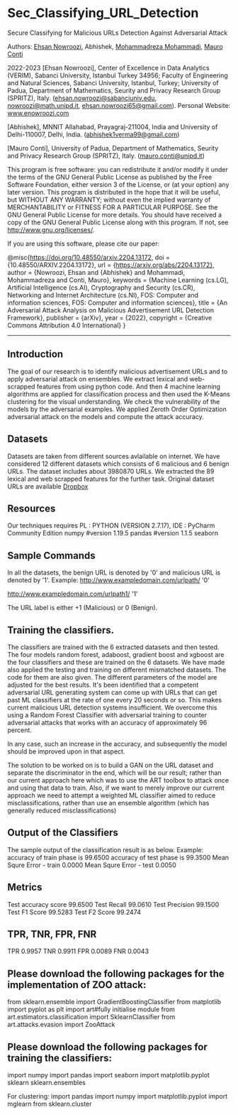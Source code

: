 # Sec_Classifying_URL_Detection
Secure Classifying for Malicious URLs Detection Against Adversarial Attack


Authors: [Ehsan Nowroozi](https://scholar.google.com/citations?user=C0bNkP8AAAAJ&hl=en), Abhishek, [Mohammadreza Mohammadi](https://scholar.google.com/citations?user=yGtuQv4AAAAJ&hl=en), [Mauro Conti](https://scholar.google.com/citations?user=0BcsOY8AAAAJ&hl=en)

2022-2023 
[Ehsan Nowroozi], Center of Excellence in Data Analytics (VERIM), Sabanci University, Istanbul
Turkey 34956; Faculty of Engineering and Natural Sciences, Sabanci University, Istanbul, Turkey; University of Padua, Department of Mathematics, Seurity and Privacy Research Group (SPRITZ), Italy. (ehsan.nowroozi@sabanciuniv.edu, nowroozi@math.unipd.it, ehsan.nowroozi65@gmail.com). Personal Website: www.enowroozi.com

[Abhishek], MNNIT Allahabad, Prayagraj-211004, India and University of Delhi-110007, Delhi, India. (abhishek1verma99@gmail.com)
         
[Mauro Conti], University of Padua, Department of Mathematics, Seurity and Privacy Research Group (SPRITZ), Italy. (mauro.conti@unipd.it)


This program is free software: you can redistribute it and/or modify it under the terms of the GNU General Public License as published by the Free Software Foundation, either version 3 of the License, or (at your option) any later version. This program is distributed in the hope that it will be useful, but WITHOUT ANY WARRANTY; without even the implied warranty of MERCHANTABILITY or FITNESS FOR A PARTICULAR PURPOSE. See the GNU General Public License for more details. You should have received a copy of the GNU General Public License along with this program. If not, see http://www.gnu.org/licenses/.

If you are using this software, please cite our paper:

@misc{https://doi.org/10.48550/arxiv.2204.13172,
  doi = {10.48550/ARXIV.2204.13172},
  url = {https://arxiv.org/abs/2204.13172}, 
  author = {Nowroozi, Ehsan and {Abhishek} and Mohammadi, Mohammadreza and Conti, Mauro},
  keywords = {Machine Learning (cs.LG), Artificial Intelligence (cs.AI), Cryptography and Security (cs.CR), Networking and Internet Architecture (cs.NI), FOS: Computer and information sciences, FOS: Computer and information sciences},
  title = {An Adversarial Attack Analysis on Malicious Advertisement URL Detection Framework},
  publisher = {arXiv},
  year = {2022},
  copyright = {Creative Commons Attribution 4.0 International}
}


****

Introduction
------------
The goal of our research is to identify malicious advertisement URLs and to apply adversarial attack on ensembles. We extract lexical and web-scrapped features from using python code. And then 4 machine learning algorithms are applied for classification process and then used the K-Means clustering for the visual understanding. We check the vulnerability of the models by the adversarial examples. We applied Zeroth Order Optimization adversarial attack on the models and compute the attack accuracy.


Datasets
--------
Datasets are taken from different sources avlailable on internet. We have considered 12 different datasets which consists of 6 malicious and 6 benign URLs. The dataset includes about 3980870 URLs. We extracted the 89 lexical and web scrapped features for the further task. Original dataset URLs are available [Dropbox](https://www.dropbox.com/s/r90hufaok1fgn6f/Original%20Datasets.zip?dl=0)

Resources
--------------
Our techniques requires PL   : PYTHON (VERSION 2.7.17), IDE  : PyCharm Community Edition
numpy #version 1.19.5
pandas #version 1.1.5
seaborn

Sample Commands 
---------------
In all the datasets, the benign URL is denoted by '0' and malicious URL is denoted by '1'. 
Example: 
http://www.exampledomain.com/urlpath/       '0'

http://www.exampledomain.com/urlpath1/      '1'

The URL label is either +1 (Malicious) or 0 (Benign).


Training the classifiers.
-------------------------
The classifiers are trained with the 6 extracted datasets and then tested. The four models random forest, adaboost, gradient boost and xgboost are the four classifiers and these are trained on the 6 datasets. We have made also applied the testing and training on different mismatched datasets. The code for them are also given. The different parameters of the model are adjusted for the best results.
It's been identified that a competent adversarial URL generating system can come up with URLs that can get past ML classifiers at the rate of one every 20 seconds or so. This makes current malicious URL detection systems insufficient.
We overcome this using a Random Forest Classifier with adversarial training to counter adversarial attacks that works with an accuracy of approximately 96 percent.

In any case, such an increase in the accuracy, and subsequently the model should be improved upon in that aspect.

The solution to be worked on is to build a GAN on the URL dataset and separate the discriminator in the end, which will be our result; rather than our current approach here which was to use the ART toolbox to attack once and using that data to train. Also, if we want to merely improve our current approach we need to attempt a weighted ML classifier aimed to reduce misclassifications, rather than use an ensemble algorithm (which has generally reduced misclassifications)


Output of the Classifiers
-------------------------
The sample output of the classification result is as below.
Example:
accuracy of train phase is 99.6500
accuracy of test phase is 99.3500
Mean Squre Error - train 0.0000
Mean Squre Error - test 0.0050

Metrics
-------------------------
Test accuracy score 99.6500
Test Recall 99.0610
Test Precision 99.1500
Test F1 Score 99.5283
Test F2 Score 99.2474

TPR, TNR, FPR, FNR
--------------------------
TPR 0.9957
TNR 0.9911
FPR 0.0089
FNR 0.0043


Please download the following packages for the implementation of ZOO attack:
-----------------------------------------------------------------------------
from sklearn.ensemble import GradientBoostingClassifier
from matplotlib import pyplot as plt
import art#fully initialise module
from art.estimators.classification import SklearnClassifier
from art.attacks.evasion import ZooAttack

Please download the following packages for training the classifiers:
------------------------------------------------------------------------------
import numpy
import pandas
import seaborn
import matplotlib.pyplot
sklearn
sklearn.ensembles

For clustering:
import pandas
import numpy 
import matplotlib.pyplot
import mglearn
from sklearn.cluster





